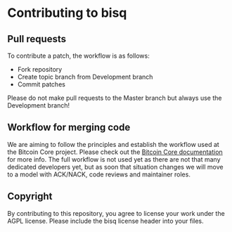 Contributing to bisq
============================

Pull requests
--------------------

To contribute a patch, the workflow is as follows:

  - Fork repository
  - Create topic branch from Development branch
  - Commit patches
  
Please do not make pull requests to the Master branch but always use the Development branch!


Workflow for merging code
---------

We are aiming to follow the principles and establish the workflow used at the Bitcoin Core project. 
Please check out the [Bitcoin Core documentation](https://github.com/bitcoin/bitcoin/blob/master/CONTRIBUTING.md) for more info.
The full workflow is not used yet as there are not that many dedicated developers yet, but as soon that situation changes we will move 
to a model with ACK/NACK, code reviews and maintainer roles.

Copyright
---------

By contributing to this repository, you agree to license your work under the AGPL license. 
Please include the bisq license header into your files.
